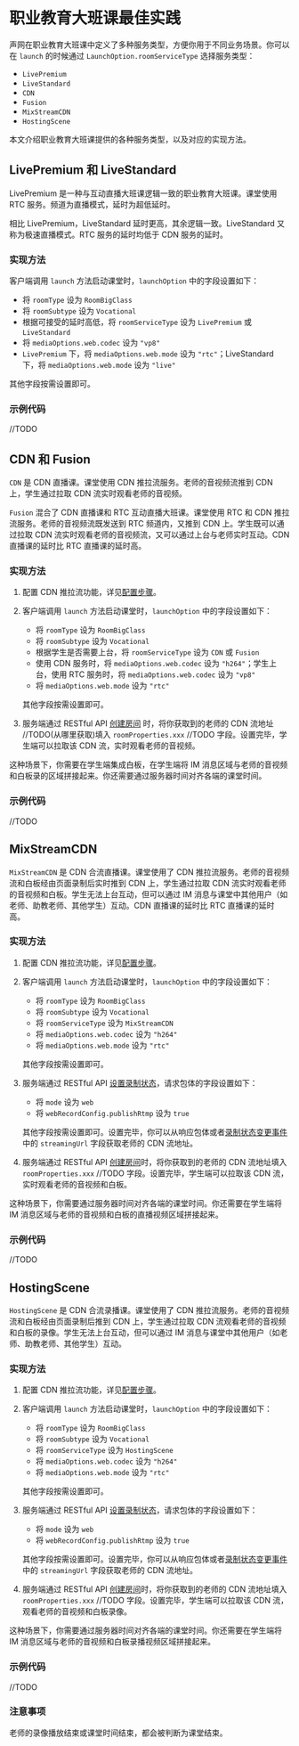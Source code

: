 # 职业教育大班课最佳实践

声网在职业教育大班课中定义了多种服务类型，方便你用于不同业务场景。你可以在 `launch` 的时候通过 `LaunchOption.roomServiceType` 选择服务类型：

- `LivePremium`
- `LiveStandard`
- `CDN`
- `Fusion`
- `MixStreamCDN`
- `HostingScene`

本文介绍职业教育大班课提供的各种服务类型，以及对应的实现方法。

## LivePremium 和 LiveStandard

LivePremium 是一种与互动直播大班课逻辑一致的职业教育大班课。课堂使用 RTC 服务。频道为直播模式，延时为超低延时。

相比 LivePremium，LiveStandard 延时更高，其余逻辑一致。LiveStandard 又称为极速直播模式。RTC 服务的延时均低于 CDN 服务的延时。

### 实现方法

客户端调用 `launch` 方法启动课堂时，`launchOption` 中的字段设置如下：

- 将 `roomType` 设为 `RoomBigClass`
- 将 `roomSubtype` 设为 `Vocational`
- 根据可接受的延时高低，将 `roomServiceType` 设为 `LivePremium` 或 `LiveStandard`
- 将 `mediaOptions.web.codec` 设为 `"vp8"`
- `LivePremium` 下，将 `mediaOptions.web.mode` 设为 `"rtc"`；LiveStandard 下，将 `mediaOptions.web.mode` 设为 `"live"`

其他字段按需设置即可。

### 示例代码

//TODO


## CDN 和 Fusion

`CDN` 是 CDN 直播课。课堂使用 CDN 推拉流服务。老师的音视频流推到 CDN 上，学生通过拉取 CDN 流实时观看老师的音视频。

`Fusion` 混合了 CDN 直播课和 RTC 互动直播大班课。课堂使用 RTC 和 CDN 推拉流服务。老师的音视频流既发送到 RTC 频道内，又推到 CDN 上。学生既可以通过拉取 CDN 流实时观看老师的音视频流，又可以通过上台与老师实时互动。CDN 直播课的延时比 RTC 直播课的延时高。

### 实现方法

1. 配置 CDN 推拉流功能，详见[配置步骤]()。
2. 客户端调用 `launch` 方法启动课堂时，`launchOption` 中的字段设置如下：

    - 将 `roomType` 设为 `RoomBigClass`
    - 将 `roomSubtype` 设为 `Vocational`
    - 根据学生是否需要上台，将 `roomServiceType` 设为 `CDN` 或 `Fusion`
    - 使用 CDN 服务时，将 `mediaOptions.web.codec` 设为 `"h264"`；学生上台，使用 RTC 服务时，将 `mediaOptions.web.codec` 设为 `"vp8"`
    - 将 `mediaOptions.web.mode` 设为 `"rtc"`

    其他字段按需设置即可。

3. 服务端通过 RESTful API [创建房间]() 时，将你获取到的老师的 CDN 流地址 //TODO(从哪里获取)填入 `roomProperties.xxx` //TODO 字段。设置完毕，学生端可以拉取该 CDN 流，实时观看老师的音视频。

这种场景下，你需要在学生端集成白板，在学生端将 IM 消息区域与老师的音视频和白板录的区域拼接起来。你还需要通过服务器时间对齐各端的课堂时间。

### 示例代码

//TODO

## MixStreamCDN

`MixStreamCDN` 是 CDN 合流直播课。课堂使用了 CDN 推拉流服务。老师的音视频流和白板经由页面录制后实时推到 CDN 上，学生通过拉取 CDN 流实时观看老师的音视频和白板。学生无法上台互动，但可以通过 IM 消息与课堂中其他用户（如老师、助教老师、其他学生）互动。CDN 直播课的延时比 RTC 直播课的延时高。

### 实现方法

1. 配置 CDN 推拉流功能，详见[配置步骤]()。
2. 客户端调用 `launch` 方法启动课堂时，`launchOption` 中的字段设置如下：

    - 将 `roomType` 设为 `RoomBigClass`
    - 将 `roomSubtype` 设为 `Vocational`
    - 将 `roomServiceType` 设为 `MixStreamCDN`
    - 将 `mediaOptions.web.codec` 设为 `"h264"`
    - 将 `mediaOptions.web.mode` 设为 `"rtc"`

    其他字段按需设置即可。

3. 服务端通过 RESTful API [设置录制状态]()，请求包体的字段设置如下：

    - 将 `mode` 设为 `web`
    - 将 `webRecordConfig.publishRtmp` 设为 `true`

    其他字段按需设置即可。设置完毕，你可以从响应包体或者[录制状态变更事件]()中的 `streamingUrl` 字段获取老师的 CDN 流地址。

4. 服务端通过 RESTful API [创建房间]()时，将你获取到的老师的 CDN 流地址填入 `roomProperties.xxx` //TODO 字段。设置完毕，学生端可以拉取该 CDN 流，实时观看老师的音视频和白板。

这种场景下，你需要通过服务器时间对齐各端的课堂时间。你还需要在学生端将 IM 消息区域与老师的音视频和白板的直播视频区域拼接起来。

### 示例代码

//TODO

## HostingScene

`HostingScene` 是 CDN 合流录播课。课堂使用了 CDN 推拉流服务。老师的音视频流和白板经由页面录制后推到 CDN 上，学生通过拉取 CDN 流观看老师的音视频和白板的录像。学生无法上台互动，但可以通过 IM 消息与课堂中其他用户（如老师、助教老师、其他学生）互动。

### 实现方法

1. 配置 CDN 推拉流功能，详见[配置步骤]()。
2. 客户端调用 `launch` 方法启动课堂时，`launchOption` 中的字段设置如下：

    - 将 `roomType` 设为 `RoomBigClass`
    - 将 `roomSubtype` 设为 `Vocational`
    - 将 `roomServiceType` 设为 `HostingScene`
    - 将 `mediaOptions.web.codec` 设为 `"h264"`
    - 将 `mediaOptions.web.mode` 设为 `"rtc"`

    其他字段按需设置即可。

3. 服务端通过 RESTful API [设置录制状态]()，请求包体的字段设置如下：

    - 将 `mode` 设为 `web`
    - 将 `webRecordConfig.publishRtmp` 设为 `true`

    其他字段按需设置即可。设置完毕，你可以从响应包体或者[录制状态变更事件]()中的 `streamingUrl` 字段获取老师的 CDN 流地址。

4. 服务端通过 RESTful API [创建房间]()时，将你获取到的老师的 CDN 流地址填入 `roomProperties.xxx` //TODO 字段。设置完毕，学生端可以拉取该 CDN 流，观看老师的音视频和白板录像。


这种场景下，你需要通过服务器时间对齐各端的课堂时间。你还需要在学生端将 IM 消息区域与老师的音视频和白板录播视频区域拼接起来。

### 示例代码

//TODO

### 注意事项

老师的录像播放结束或课堂时间结束，都会被判断为课堂结束。
